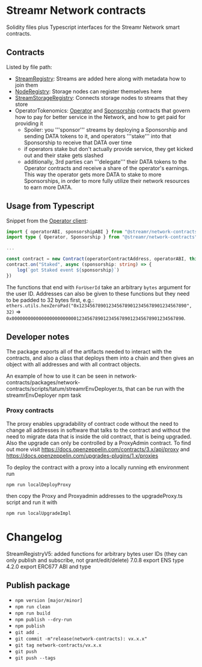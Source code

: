 # Streamr Network contracts

Solidity files plus Typescript interfaces for the Streamr Network smart contracts.

## Contracts

Listed by file path:
* [StreamRegistry](./contracts/StreamRegistry/StreamRegistryV5.sol): Streams are added here along with metadata how to join them
* [NodeRegistry](./contracts/NodeRegistry/NodeRegistry.sol): Storage nodes can register themselves here
* [StreamStorageRegistry](./contracts/StreamStorageRegistry/StreamStorageRegistryV2.sol): Connects storage nodes to streams that they store
* OperatorTokenomics: [Operator](./contracts/OperatorTokenomics/Operator.sol) and [Sponsorship](./contracts/OperatorTokenomics/Sponsorship.sol) contracts that govern how to pay for better service in the Network, and how to get paid for providing it
  * Spoiler: you '''sponsor''' streams by deploying a Sponsorship and sending DATA tokens to it, and operators '''stake''' into that Sponsorship to receive that DATA over time
  * if operators stake but don't actually provide service, they get kicked out and their stake gets slashed
  * additionally, 3rd parties can '''delegate''' their DATA tokens to the Operator contracts and receive a share of the operator's earnings. This way the operator gets more DATA to stake to more Sponsorships, in order to more fully utilize their network resources to earn more DATA.

## Usage from Typescript

Snippet from the [Operator client]():

```typescript
import { operatorABI, sponsorshipABI } from "@streamr/network-contracts"
import type { Operator, Sponsorship } from "@streamr/network-contracts"

...

const contract = new Contract(operatorContractAddress, operatorABI, this.provider) as unknown as Operator
contract.on("Staked", async (sponsorship: string) => {
    log(`got Staked event ${sponsorship}`)
})
```

The functions that end with `ForUserId` take an arbitrary `bytes` argument for the user ID. Addresses can also be given to these functions but they need to be padded to 32 bytes first, e.g.: `ethers.utils.hexZeroPad("0x1234567890123456789012345678901234567890", 32)` => `0x0000000000000000000000001234567890123456789012345678901234567890`.

## Developer notes

The package exports all of the artifacts needed to interact with the contracts, and also a class that deploys them into a chain and then gives an object with all addresses and with all contract objects.

An example of how to use it can be seen in network-contracts/packages/network-contracts/scripts/tatum/streamrEnvDeployer.ts, that can be run with the streamrEnvDeployer npm task


<h3>Proxy contracts</h3>

The proxy enables upgradability of contract code without the need to change all addresses in software that talks to the contract and without the need to migrate data that is inside the old contract, that is being upgraded. Also the upgrade can only be controlled by a ProxyAdmin contract. To find out more visit
https://docs.openzeppelin.com/contracts/3.x/api/proxy  and
https://docs.openzeppelin.com/upgrades-plugins/1.x/proxies

To deploy the contract with a proxy into a locally running eth environment run
```
npm run localDeployProxy
```
then copy the Proxy and Proxyadmin addresses to the upgradeProxy.ts script and run it with
```
npm run localUpgradeImpl
````

# Changelog

StreamRegistryV5: added functions for arbitrary bytes user IDs (they can only publish and subscribe, not grant/edit/delete)
7.0.8 export ENS type
4.2.0 export ERC677 ABI and type


## Publish package

- `npm version [major/minor]`
- `npm run clean`
- `npm run build`
- `npm publish --dry-run`
- `npm publish`
- `git add .`
- `git commit -m"release(network-contracts): vx.x.x"`
- `git tag network-contracts/vx.x.x`
- `git push`
- `git push --tags`
